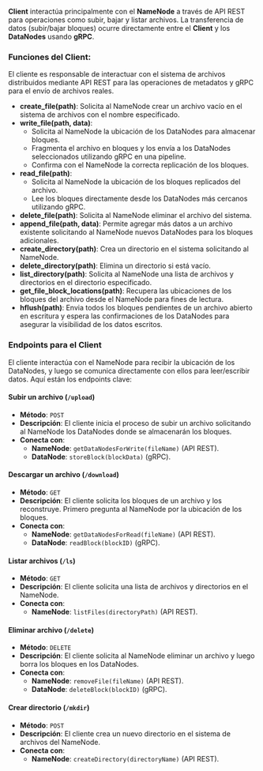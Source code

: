 **Client** interactúa principalmente con el **NameNode** a través de API REST para operaciones como subir, bajar y listar archivos. La transferencia de datos (subir/bajar bloques) ocurre directamente entre el **Client** y los **DataNodes** usando **gRPC**.

### **Funciones del Client**:
El cliente es responsable de interactuar con el sistema de archivos distribuidos mediante API REST para las operaciones de metadatos y gRPC para el envío de archivos reales.

- **create_file(path)**: Solicita al NameNode crear un archivo vacío en el sistema de archivos con el nombre especificado.
- **write_file(path, data)**: 
   - Solicita al NameNode la ubicación de los DataNodes para almacenar bloques.
   - Fragmenta el archivo en bloques y los envía a los DataNodes seleccionados utilizando gRPC en una pipeline.
   - Confirma con el NameNode la correcta replicación de los bloques.
- **read_file(path)**:
   - Solicita al NameNode la ubicación de los bloques replicados del archivo.
   - Lee los bloques directamente desde los DataNodes más cercanos utilizando gRPC.
- **delete_file(path)**: Solicita al NameNode eliminar el archivo del sistema.
- **append_file(path, data)**: Permite agregar más datos a un archivo existente solicitando al NameNode nuevos DataNodes para los bloques adicionales.
- **create_directory(path)**: Crea un directorio en el sistema solicitando al NameNode.
- **delete_directory(path)**: Elimina un directorio si está vacío.
- **list_directory(path)**: Solicita al NameNode una lista de archivos y directorios en el directorio especificado.
- **get_file_block_locations(path)**: Recupera las ubicaciones de los bloques del archivo desde el NameNode para fines de lectura.
- **hflush(path)**: Envia todos los bloques pendientes de un archivo abierto en escritura y espera las confirmaciones de los DataNodes para asegurar la visibilidad de los datos escritos.


### **Endpoints para el Client**

El cliente interactúa con el NameNode para recibir la ubicación de los DataNodes, y luego se comunica directamente con ellos para leer/escribir datos. Aquí están los endpoints clave:

#### **Subir un archivo (`/upload`)**
- **Método**: `POST`
- **Descripción**: El cliente inicia el proceso de subir un archivo solicitando al NameNode los DataNodes donde se almacenarán los bloques.
- **Conecta con**:
  - **NameNode**: `getDataNodesForWrite(fileName)` (API REST).
  - **DataNode**: `storeBlock(blockData)` (gRPC).

#### **Descargar un archivo (`/download`)**
- **Método**: `GET`
- **Descripción**: El cliente solicita los bloques de un archivo y los reconstruye. Primero pregunta al NameNode por la ubicación de los bloques.
- **Conecta con**:
  - **NameNode**: `getDataNodesForRead(fileName)` (API REST).
  - **DataNode**: `readBlock(blockID)` (gRPC).

#### **Listar archivos (`/ls`)**
- **Método**: `GET`
- **Descripción**: El cliente solicita una lista de archivos y directorios en el NameNode.
- **Conecta con**:
  - **NameNode**: `listFiles(directoryPath)` (API REST).

#### **Eliminar archivo (`/delete`)**
- **Método**: `DELETE`
- **Descripción**: El cliente solicita al NameNode eliminar un archivo y luego borra los bloques en los DataNodes.
- **Conecta con**:
  - **NameNode**: `removeFile(fileName)` (API REST).
  - **DataNode**: `deleteBlock(blockID)` (gRPC).

#### **Crear directorio (`/mkdir`)**
- **Método**: `POST`
- **Descripción**: El cliente crea un nuevo directorio en el sistema de archivos del NameNode.
- **Conecta con**:
  - **NameNode**: `createDirectory(directoryName)` (API REST).
